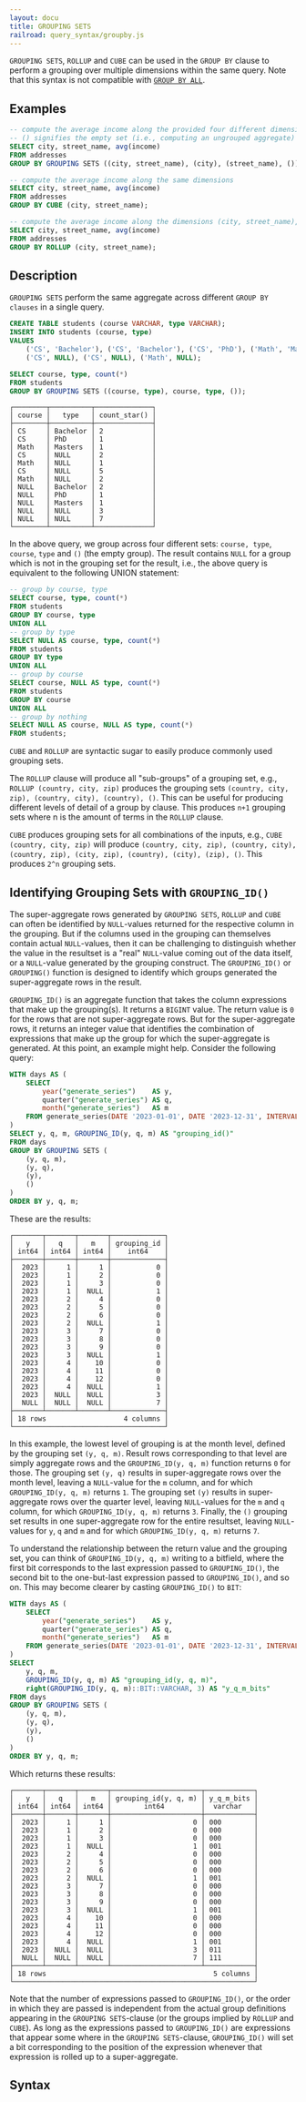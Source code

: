 ```yaml
---
layout: docu
title: GROUPING SETS
railroad: query_syntax/groupby.js
---
```


`GROUPING SETS`, `ROLLUP` and `CUBE` can be used in the `GROUP BY` clause to perform a grouping over multiple dimensions within the same query. 
Note that this syntax is not compatible with [`GROUP BY ALL`](groupby#group-by-all).

## Examples

```sql
-- compute the average income along the provided four different dimensions
-- () signifies the empty set (i.e., computing an ungrouped aggregate)
SELECT city, street_name, avg(income)
FROM addresses
GROUP BY GROUPING SETS ((city, street_name), (city), (street_name), ());
```

```sql
-- compute the average income along the same dimensions
SELECT city, street_name, avg(income)
FROM addresses
GROUP BY CUBE (city, street_name);
```

```sql
-- compute the average income along the dimensions (city, street_name), (city) and ()
SELECT city, street_name, avg(income)
FROM addresses
GROUP BY ROLLUP (city, street_name);
```

## Description

`GROUPING SETS` perform the same aggregate across different `GROUP BY clauses` in a single query.

```sql
CREATE TABLE students (course VARCHAR, type VARCHAR);
INSERT INTO students (course, type)
VALUES
    ('CS', 'Bachelor'), ('CS', 'Bachelor'), ('CS', 'PhD'), ('Math', 'Masters'),
    ('CS', NULL), ('CS', NULL), ('Math', NULL);
```

```sql
SELECT course, type, count(*)
FROM students
GROUP BY GROUPING SETS ((course, type), course, type, ());
```

```text
┌────────┬──────────┬──────────────┐
│ course │   type   │ count_star() │
├────────┼──────────┼──────────────┤
│ CS     │ Bachelor │ 2            │
│ CS     │ PhD      │ 1            │
│ Math   │ Masters  │ 1            │
│ CS     │ NULL     │ 2            │
│ Math   │ NULL     │ 1            │
│ CS     │ NULL     │ 5            │
│ Math   │ NULL     │ 2            │
│ NULL   │ Bachelor │ 2            │
│ NULL   │ PhD      │ 1            │
│ NULL   │ Masters  │ 1            │
│ NULL   │ NULL     │ 3            │
│ NULL   │ NULL     │ 7            │
└────────┴──────────┴──────────────┘
```

In the above query, we group across four different sets: `course, type`, `course`, `type` and `()` (the empty group). The result contains `NULL` for a group which is not in the grouping set for the result, i.e., the above query is equivalent to the following UNION statement:

```sql
-- group by course, type
SELECT course, type, count(*)
FROM students
GROUP BY course, type
UNION ALL
-- group by type
SELECT NULL AS course, type, count(*)
FROM students
GROUP BY type
UNION ALL
-- group by course
SELECT course, NULL AS type, count(*)
FROM students
GROUP BY course
UNION ALL
-- group by nothing
SELECT NULL AS course, NULL AS type, count(*)
FROM students;
```

`CUBE` and `ROLLUP` are syntactic sugar to easily produce commonly used grouping sets.

The `ROLLUP` clause will produce all "sub-groups" of a grouping set, e.g., `ROLLUP (country, city, zip)` produces the grouping sets `(country, city, zip), (country, city), (country), ()`. This can be useful for producing different levels of detail of a group by clause. This produces `n+1` grouping sets where n is the amount of terms in the `ROLLUP` clause.

`CUBE` produces grouping sets for all combinations of the inputs, e.g., `CUBE (country, city, zip)` will produce `(country, city, zip), (country, city), (country, zip), (city, zip), (country), (city), (zip), ()`. This produces `2^n` grouping sets.

## Identifying Grouping Sets with `GROUPING_ID()`

The super-aggregate rows generated by `GROUPING SETS`, `ROLLUP` and `CUBE` can often be identified by `NULL`-values returned for the respective column in the grouping. But if the columns used in the grouping can themselves contain actual `NULL`-values, then it can be challenging to distinguish whether the value in the resultset is a "real" `NULL`-value coming out of the data itself, or a `NULL`-value generated by the grouping construct. The `GROUPING_ID()` or `GROUPING()` function is designed to identify which groups generated the super-aggregate rows in the result.

`GROUPING_ID()` is an aggregate function that takes the column expressions that make up the grouping(s). It returns a `BIGINT` value. The return value is `0` for the rows that are not super-aggregate rows. But for the super-aggregate rows, it returns an integer value that identifies the combination of expressions that make up the group for which the super-aggregate is generated. At this point, an example might help. Consider the following query:

```sql
WITH days AS (
    SELECT 
        year("generate_series")    AS y,
        quarter("generate_series") AS q,
        month("generate_series")   AS m
    FROM generate_series(DATE '2023-01-01', DATE '2023-12-31', INTERVAL 1 DAY)
)
SELECT y, q, m, GROUPING_ID(y, q, m) AS "grouping_id()"
FROM days
GROUP BY GROUPING SETS (
    (y, q, m),
    (y, q),
    (y),
    ()  
)
ORDER BY y, q, m;
```

These are the results:

```text
┌───────┬───────┬───────┬─────────────┐
│   y   │   q   │   m   │ grouping_id │
│ int64 │ int64 │ int64 │    int64    │
├───────┼───────┼───────┼─────────────┤
│  2023 │     1 │     1 │           0 │
│  2023 │     1 │     2 │           0 │
│  2023 │     1 │     3 │           0 │
│  2023 │     1 │  NULL │           1 │
│  2023 │     2 │     4 │           0 │
│  2023 │     2 │     5 │           0 │
│  2023 │     2 │     6 │           0 │
│  2023 │     2 │  NULL │           1 │
│  2023 │     3 │     7 │           0 │
│  2023 │     3 │     8 │           0 │
│  2023 │     3 │     9 │           0 │
│  2023 │     3 │  NULL │           1 │
│  2023 │     4 │    10 │           0 │
│  2023 │     4 │    11 │           0 │
│  2023 │     4 │    12 │           0 │
│  2023 │     4 │  NULL │           1 │
│  2023 │  NULL │  NULL │           3 │
│  NULL │  NULL │  NULL │           7 │
├───────┴───────┴───────┴─────────────┤
│ 18 rows                   4 columns │
└─────────────────────────────────────┘
```

In this example, the lowest level of grouping is at the month level, defined by the grouping set `(y, q, m)`. Result rows corresponding to that level are simply aggregate rows and the `GROUPING_ID(y, q, m)` function returns `0` for those. The grouping set `(y, q)` results in super-aggregate rows over the month level, leaving a `NULL`-value for the `m` column, and for which `GROUPING_ID(y, q, m)` returns `1`. The grouping set `(y)` results in super-aggregate rows over the quarter level, leaving `NULL`-values for the `m` and `q` column, for which `GROUPING_ID(y, q, m)` returns `3`. Finally, the `()` grouping set results in one super-aggregate row for the entire resultset, leaving `NULL`-values for `y`, `q` and `m` and for which `GROUPING_ID(y, q, m)` returns `7`.

To understand the relationship between the return value and the grouping set, you can think of `GROUPING_ID(y, q, m)` writing to a bitfield, where the first bit corresponds to the last expression passed to `GROUPING_ID()`, the second bit to the one-but-last expression passed to `GROUPING_ID()`, and so on. This may become clearer by casting `GROUPING_ID()` to `BIT`:

```sql
WITH days AS (
    SELECT
        year("generate_series")    AS y,
        quarter("generate_series") AS q,
        month("generate_series")   AS m
    FROM generate_series(DATE '2023-01-01', DATE '2023-12-31', INTERVAL 1 DAY)
)
SELECT
    y, q, m,
    GROUPING_ID(y, q, m) AS "grouping_id(y, q, m)",
    right(GROUPING_ID(y, q, m)::BIT::VARCHAR, 3) AS "y_q_m_bits"
FROM days
GROUP BY GROUPING SETS (
    (y, q, m),
    (y, q),
    (y),
    ()
)
ORDER BY y, q, m;
```

Which returns these results:

```text
┌───────┬───────┬───────┬──────────────────────┬────────────┐
│   y   │   q   │   m   │ grouping_id(y, q, m) │ y_q_m_bits │
│ int64 │ int64 │ int64 │        int64         │  varchar   │
├───────┼───────┼───────┼──────────────────────┼────────────┤
│  2023 │     1 │     1 │                    0 │ 000        │
│  2023 │     1 │     2 │                    0 │ 000        │
│  2023 │     1 │     3 │                    0 │ 000        │
│  2023 │     1 │  NULL │                    1 │ 001        │
│  2023 │     2 │     4 │                    0 │ 000        │
│  2023 │     2 │     5 │                    0 │ 000        │
│  2023 │     2 │     6 │                    0 │ 000        │
│  2023 │     2 │  NULL │                    1 │ 001        │
│  2023 │     3 │     7 │                    0 │ 000        │
│  2023 │     3 │     8 │                    0 │ 000        │
│  2023 │     3 │     9 │                    0 │ 000        │
│  2023 │     3 │  NULL │                    1 │ 001        │
│  2023 │     4 │    10 │                    0 │ 000        │
│  2023 │     4 │    11 │                    0 │ 000        │
│  2023 │     4 │    12 │                    0 │ 000        │
│  2023 │     4 │  NULL │                    1 │ 001        │
│  2023 │  NULL │  NULL │                    3 │ 011        │
│  NULL │  NULL │  NULL │                    7 │ 111        │
├───────┴───────┴───────┴──────────────────────┴────────────┤
│ 18 rows                                         5 columns │
└───────────────────────────────────────────────────────────┘
```

Note that the number of expressions passed to `GROUPING_ID()`, or the order in which they are passed is independent from the actual group definitions appearing in the `GROUPING SETS`-clause (or the groups implied by `ROLLUP` and `CUBE`). As long as the expressions passed to `GROUPING_ID()` are expressions that appear some where in the `GROUPING SETS`-clause, `GROUPING_ID()` will set a bit corresponding to the position of the expression whenever that expression is rolled up to a super-aggregate.

## Syntax

<div id="rrdiagram"></div>
